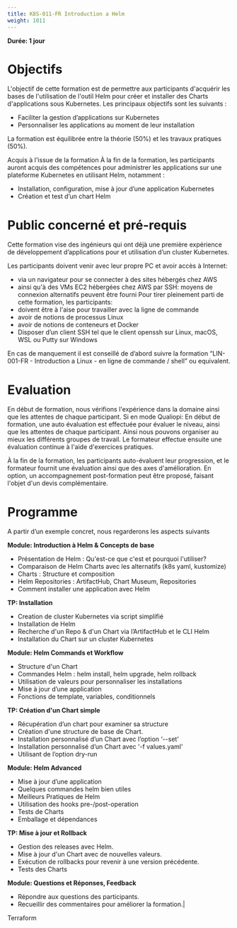 ```yaml
---
title: K8S-011-FR Introduction a Helm
weight: 1011
---
```

**Durée: 1 jour**



# Objectifs

L'objectif de cette formation est de permettre aux participants d'acquérir les bases de l'utilisation de l'outil Helm pour créer et installer des Charts d'applications sous Kubernetes. Les principaux objectifs sont les suivants :
- Faciliter la gestion d’applications sur Kubernetes
- Personnaliser les applications au moment de leur installation

La formation est équilibrée entre la théorie (50%) et les travaux pratiques (50%).

Acquis à l'issue de la formation
À la fin de la formation, les participants auront acquis des compétences pour administrer les applications sur une plateforme Kubernetes en utilisant Helm, notamment :
- Installation, configuration, mise à jour d’une application Kubernetes
- Création et test d’un chart Helm

# Public concerné et pré-requis

Cette formation vise des ingénieurs qui ont déjà une première expérience de développement d’applications pour et utilisation d’un cluster Kubernetes.

Les participants doivent venir avec leur propre PC et avoir accès à Internet:
- via un navigateur pour se connecter à des sites hébergés chez AWS
- ainsi qu'à des VMs EC2 hébergées chez AWS par SSH: moyens de connexion alternatifs peuvent être fourni
Pour tirer pleinement parti de cette formation, les participants:
- doivent être à l'aise pour travailler avec la ligne de commande
- avoir de notions de processus Linux
- avoir de notions de conteneurs et Docker
- Disposer d’un client SSH tel que le client openssh sur Linux, macOS, WSL ou Putty sur Windows

En cas de manquement il est conseillé de d’abord suivre la formation “LIN-001-FR - Introduction a Linux - en ligne de commande / shell” ou equivalent.


# Evaluation

En début de formation, nous vérifions l'expérience dans la domaine ainsi que les attentes de chaque participant.
Si en mode Qualiopi:
En début de formation, une auto évaluation est effectuée pour évaluer le niveau, ainsi que les attentes de chaque participant. Ainsi nous pouvons organiser au mieux les différents groupes de travail.
Le formateur effectue ensuite une évaluation continue à l'aide d'exercices pratiques.

À la fin de la formation, les participants auto-évaluent leur progression, et le formateur fournit une évaluation ainsi que des axes d'amélioration.
En option, un accompagnement post-formation peut être proposé, faisant l'objet d'un devis complémentaire.


# Programme

A partir d’un exemple concret, nous regarderons les aspects suivants

**Module: Introduction à Helm & Concepts de base**

- Présentation de Helm : Qu'est-ce que c'est et pourquoi l'utiliser?
- Comparaison de Helm Charts avec les alternatifs (k8s yaml, kustomize)
- Charts : Structure et composition
- Helm Repositories : ArtifactHub, Chart Museum, Repositories
- Comment installer une application avec Helm

**TP: Installation**

- Creation de cluster Kubernetes via script simplifié
- Installation de Helm
- Recherche d'un Repo & d'un Chart via l’ArtifactHub et le CLI Helm
- Installation du Chart sur un cluster Kubernetes

**Module: Helm Commands et Workflow**

- Structure d'un Chart
- Commandes Helm : helm install, helm upgrade, helm rollback
- Utilisation de valeurs pour personnaliser les installations
- Mise à jour d’une application
- Fonctions de template, variables, conditionnels

**TP: Création d'un Chart simple**

- Récupération d’un chart pour examiner sa structure
- Création d'une structure de base de Chart.
- Installation personnalisé d’un Chart avec l’option ‘--set’
- Installation personnalisé d’un Chart avec ‘-f values.yaml’
- Utilisant de l’option dry-run

**Module: Helm Advanced**

- Mise à jour d’une application
- Quelques commandes helm bien utiles
- Meilleurs Pratiques de Helm
- Utilisation des hooks pre-/post-operation
- Tests de Charts
- Emballage et dépendances

**TP: Mise à jour et Rollback**

- Gestion des releases avec Helm.
- Mise à jour d'un Chart avec de nouvelles valeurs.
- Exécution de rollbacks pour revenir à une version précédente.
- Tests des Charts

**Module: Questions et Réponses, Feedback**

- Répondre aux questions des participants.
- Recueillir des commentaires pour améliorer la formation.|

Terraform
